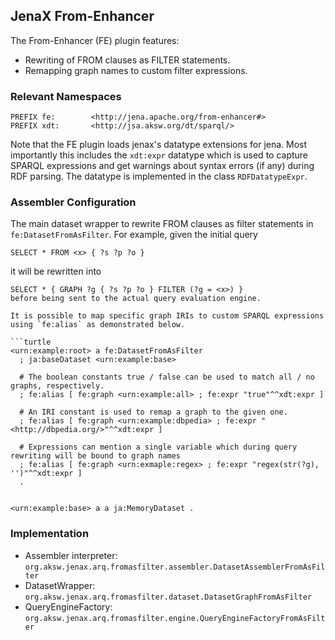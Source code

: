 ## JenaX From-Enhancer

The From-Enhancer (FE) plugin features:

* Rewriting of FROM clauses as FILTER statements.
* Remapping graph names to custom filter expressions.


### Relevant Namespaces

```sparql
PREFIX fe:        <http://jena.apache.org/from-enhancer#>
PREFIX xdt:       <http://jsa.aksw.org/dt/sparql/>
```

Note that the FE plugin loads jenax's datatype extensions for jena. Most importantly this includes the `xdt:expr` datatype which is used to capture SPARQL expressions and get warnings about syntax errors (if any) during RDF parsing.
The datatype is implemented in the class `RDFDatatypeExpr`.

### Assembler Configuration

The main dataset wrapper to rewrite FROM clauses as filter statements in `fe:DatasetFromAsFilter`.
For example, given the initial query
```sparql
SELECT * FROM <x> { ?s ?p ?o }
```
it will be rewritten into
```sparql
SELECT * { GRAPH ?g { ?s ?p ?o } FILTER (?g = <x>) }
before being sent to the actual query evaluation engine.

It is possible to map specific graph IRIs to custom SPARQL expressions using `fe:alias` as demonstrated below.

```turtle
<urn:example:root> a fe:DatasetFromAsFilter
  ; ja:baseDataset <urn:example:base>

  # The boolean constants true / false can be used to match all / no graphs, respectively.
  ; fe:alias [ fe:graph <urn:example:all> ; fe:expr "true"^^xdt:expr ]

  # An IRI constant is used to remap a graph to the given one.
  ; fe:alias [ fe:graph <urn:example:dbpedia> ; fe:expr "<http://dbpedia.org/>"^^xdt:expr ]

  # Expressions can mention a single variable which during query rewriting will be bound to graph names
  ; fe:alias [ fe:graph <urn:exmaple:regex> ; fe:expr "regex(str(?g), '')"^^xdt:expr ]
  .


<urn:example:base> a a ja:MemoryDataset .
```

### Implementation

* Assembler interpreter: `org.aksw.jenax.arq.fromasfilter.assembler.DatasetAssemblerFromAsFilter`
* DatasetWrapper: `org.aksw.jenax.arq.fromasfilter.dataset.DatasetGraphFromAsFilter`
* QueryEngineFactory: `org.aksw.jenax.arq.fromasfilter.engine.QueryEngineFactoryFromAsFilter`

